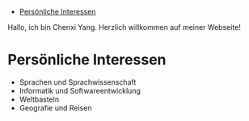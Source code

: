 - [Persönliche Interessen](#persönliche-interessen)

Hallo, ich bin Chenxi Yang. Herzlich willkommen auf meiner Webseite!

# Persönliche Interessen

- Sprachen und Sprachwissenschaft
- Informatik und Softwareentwicklung 
- Weltbasteln
- Geografie und Reisen
